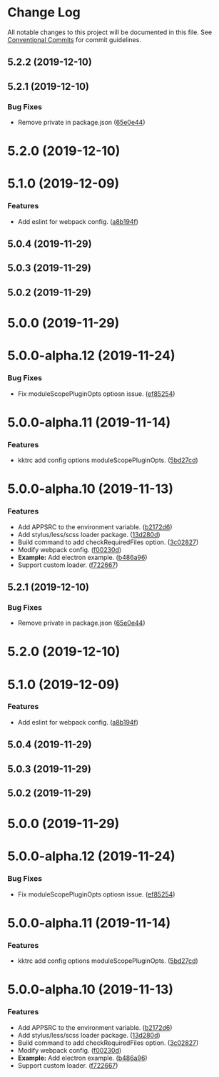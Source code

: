 # Change Log

All notable changes to this project will be documented in this file.
See [Conventional Commits](https://conventionalcommits.org) for commit guidelines.

## 5.2.2 (2019-12-10)



## 5.2.1 (2019-12-10)


### Bug Fixes

* Remove private in package.json ([65e0e44](https://github.com/kktjs/kkt-next/commit/65e0e44d976f563fc243c267068a996af65b292c))



# 5.2.0 (2019-12-10)



# 5.1.0 (2019-12-09)


### Features

* Add eslint for webpack config. ([a8b194f](https://github.com/kktjs/kkt-next/commit/a8b194f179ac9c1704d5eb6c93d53e772dbdfd4b))



## 5.0.4 (2019-11-29)



## 5.0.3 (2019-11-29)



## 5.0.2 (2019-11-29)



# 5.0.0 (2019-11-29)



# 5.0.0-alpha.12 (2019-11-24)


### Bug Fixes

* Fix moduleScopePluginOpts optiosn issue. ([ef85254](https://github.com/kktjs/kkt-next/commit/ef8525442381f6425a19d9d3aa7a8dfb4c4e1df4))



# 5.0.0-alpha.11 (2019-11-14)


### Features

* kktrc add config options moduleScopePluginOpts. ([5bd27cd](https://github.com/kktjs/kkt-next/commit/5bd27cd196685414e2e4fa7d597530ebc58bbad5))



# 5.0.0-alpha.10 (2019-11-13)


### Features

* Add APPSRC to the environment variable. ([b2172d6](https://github.com/kktjs/kkt-next/commit/b2172d6117dc542e1efe13768ea93b25ee3aa21d))
* Add stylus/less/scss loader package. ([13d280d](https://github.com/kktjs/kkt-next/commit/13d280d5fb01585e85f5e8a7f44d63bf36998bb4))
* Build command to add checkRequiredFiles option. ([3c02827](https://github.com/kktjs/kkt-next/commit/3c02827f2828099911de04faabbb212150701369))
* Modify webpack config. ([f00230d](https://github.com/kktjs/kkt-next/commit/f00230d9f7383a7594b47eeb640f1bd0eb4723f3))
* **Example:** Add electron example. ([b486a96](https://github.com/kktjs/kkt-next/commit/b486a961017f416f431bc4764efe762bc8499927))
* Support custom loader. ([f722667](https://github.com/kktjs/kkt-next/commit/f722667e886cf773f935cf58036042c9ae2448d2))





## 5.2.1 (2019-12-10)


### Bug Fixes

* Remove private in package.json ([65e0e44](https://github.com/kktjs/kkt-next/commit/65e0e44d976f563fc243c267068a996af65b292c))



# 5.2.0 (2019-12-10)



# 5.1.0 (2019-12-09)


### Features

* Add eslint for webpack config. ([a8b194f](https://github.com/kktjs/kkt-next/commit/a8b194f179ac9c1704d5eb6c93d53e772dbdfd4b))



## 5.0.4 (2019-11-29)



## 5.0.3 (2019-11-29)



## 5.0.2 (2019-11-29)



# 5.0.0 (2019-11-29)



# 5.0.0-alpha.12 (2019-11-24)


### Bug Fixes

* Fix moduleScopePluginOpts optiosn issue. ([ef85254](https://github.com/kktjs/kkt-next/commit/ef8525442381f6425a19d9d3aa7a8dfb4c4e1df4))



# 5.0.0-alpha.11 (2019-11-14)


### Features

* kktrc add config options moduleScopePluginOpts. ([5bd27cd](https://github.com/kktjs/kkt-next/commit/5bd27cd196685414e2e4fa7d597530ebc58bbad5))



# 5.0.0-alpha.10 (2019-11-13)


### Features

* Add APPSRC to the environment variable. ([b2172d6](https://github.com/kktjs/kkt-next/commit/b2172d6117dc542e1efe13768ea93b25ee3aa21d))
* Add stylus/less/scss loader package. ([13d280d](https://github.com/kktjs/kkt-next/commit/13d280d5fb01585e85f5e8a7f44d63bf36998bb4))
* Build command to add checkRequiredFiles option. ([3c02827](https://github.com/kktjs/kkt-next/commit/3c02827f2828099911de04faabbb212150701369))
* Modify webpack config. ([f00230d](https://github.com/kktjs/kkt-next/commit/f00230d9f7383a7594b47eeb640f1bd0eb4723f3))
* **Example:** Add electron example. ([b486a96](https://github.com/kktjs/kkt-next/commit/b486a961017f416f431bc4764efe762bc8499927))
* Support custom loader. ([f722667](https://github.com/kktjs/kkt-next/commit/f722667e886cf773f935cf58036042c9ae2448d2))
